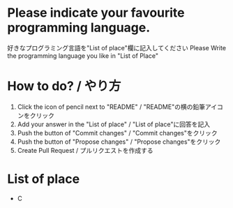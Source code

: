 # Please indicate your favourite programming language.
好きなプログラミング言語を"List of place"欄に記入してください
Please Write the programming language you like in "List of Place"

# How to do? / やり方
1. Click the icon of pencil next to "README" / "README"の横の鉛筆アイコンをクリック
2. Add your answer in the "List of place" / "List of place"に回答を記入
3. Push the button of "Commit changes" / "Commit changes"をクリック
4. Push the button of "Propose changes" / "Propose changes"をクリック
5. Create Pull Request / プルリクエストを作成する
    
# List of place
- C
